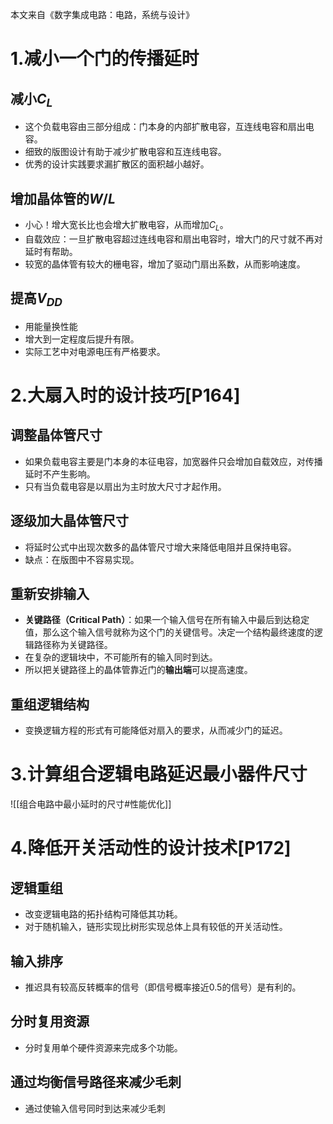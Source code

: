 本文来自《数字集成电路：电路，系统与设计》
# 1.减小一个门的传播延时
## 减小$C_L$
- 这个负载电容由三部分组成：门本身的内部扩散电容，互连线电容和扇出电容。
- 细致的版图设计有助于减少扩散电容和互连线电容。
- 优秀的设计实践要求漏扩散区的面积越小越好。
## 增加晶体管的$W/L$
- 小心！增大宽长比也会增大扩散电容，从而增加$C_L$。
- 自载效应：一旦扩散电容超过连线电容和扇出电容时，增大门的尺寸就不再对延时有帮助。
- 较宽的晶体管有较大的栅电容，增加了驱动门扇出系数，从而影响速度。
## 提高$V_{DD}$
- 用能量换性能
- 增大到一定程度后提升有限。
- 实际工艺中对电源电压有严格要求。
# 2.大扇入时的设计技巧[P164]
## 调整晶体管尺寸
- 如果负载电容主要是门本身的本征电容，加宽器件只会增加自载效应，对传播延时不产生影响。
- 只有当负载电容是以扇出为主时放大尺寸才起作用。
## 逐级加大晶体管尺寸
- 将延时公式中出现次数多的晶体管尺寸增大来降低电阻并且保持电容。
- 缺点：在版图中不容易实现。
## 重新安排输入
- **关键路径（Critical Path）**：如果一个输入信号在所有输入中最后到达稳定值，那么这个输入信号就称为这个门的关键信号。决定一个结构最终速度的逻辑路径称为关键路径。
- 在复杂的逻辑块中，不可能所有的输入同时到达。
- 所以把关键路径上的晶体管靠近门的**输出端**可以提高速度。
## 重组逻辑结构
- 变换逻辑方程的形式有可能降低对扇入的要求，从而减少门的延迟。
# 3.计算组合逻辑电路延迟最小器件尺寸
![[组合电路中最小延时的尺寸#性能优化]]
# 4.降低开关活动性的设计技术[P172]
## 逻辑重组
- 改变逻辑电路的拓扑结构可降低其功耗。
- 对于随机输入，链形实现比树形实现总体上具有较低的开关活动性。
## 输入排序
- 推迟具有较高反转概率的信号（即信号概率接近0.5的信号）是有利的。
## 分时复用资源
- 分时复用单个硬件资源来完成多个功能。
## 通过均衡信号路径来减少毛刺
- 通过使输入信号同时到达来减少毛刺

